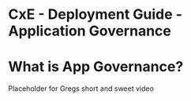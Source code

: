 # CxE - Deployment Guide - Application Governance

# What is App Governance?
Placeholder for Gregs short and sweet video
